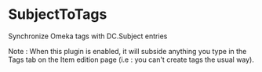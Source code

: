 # SubjectToTags
Synchronize Omeka tags with DC.Subject entries

Note : When this plugin is enabled, it will subside anything you type in the Tags tab on the Item edition page (i.e : you can't create tags the usual way).
